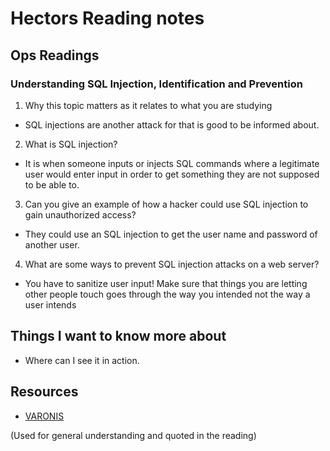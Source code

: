 # Hectors Reading notes

## Ops Readings

### Understanding SQL Injection, Identification and Prevention

1. Why this topic matters as it relates to what you are studying

- SQL injections are another attack for that is good to be informed about.

2. What is SQL injection?

- It is when someone inputs or injects SQL commands where a  legitimate user would enter input in order to get something they are not supposed to be able to.
 
3. Can you give an example of how a hacker could use SQL injection to gain unauthorized access?

- They could use an SQL injection to get the user name and password of another user.

4. What are some ways to prevent SQL injection attacks on a web server?

- You have to sanitize user input! Make sure that things you are letting other people touch goes through the way you intended not the way a user intends 

## Things I want to know more about

- Where can I see it in action.

## Resources

- [VARONIS](https://www.varonis.com/blog/sql-injection-identification-and-prevention-part-1)

(Used for general understanding and quoted in the reading)